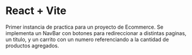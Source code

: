 # React + Vite

Primer instancia de practica para un proyecto de Ecommerce.
Se implementa un NavBar con botones para redireccionar a distintas paginas, un titulo, y un carrito con un numero referenciando a la cantidad de productos agregados.